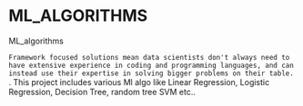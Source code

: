 # ML_ALGORITHMS
ML_algorithms

`Framework focused solutions mean data scientists don't always need to have extensive experience in coding and programming languages, and can instead use their expertise in solving bigger problems on their table.`
.
This project includes various Ml algo like Linear Regression, Logistic Regression, Decision Tree, random tree 
SVM etc..
